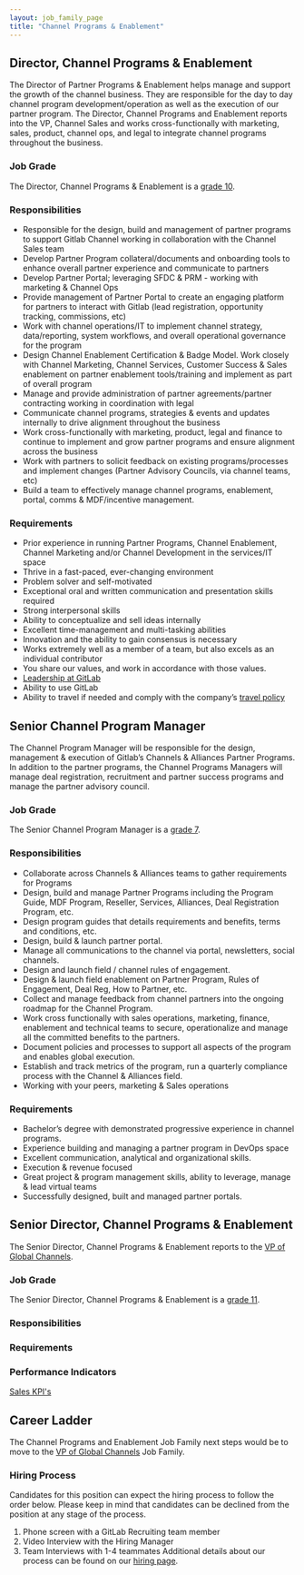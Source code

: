 ```yaml
---
layout: job_family_page
title: "Channel Programs & Enablement"
---
```


## Director, Channel Programs & Enablement
The Director of Partner Programs & Enablement helps manage and support the growth of the channel business. They are responsible for the day to day channel program development/operation as well as the execution of our partner program. The Director, Channel Programs and Enablement reports into the VP, Channel Sales and works cross-functionally with marketing, sales, product, channel ops, and legal to integrate channel programs throughout the business.

### Job Grade

The Director, Channel Programs & Enablement is a [grade 10](/handbook/total-rewards/compensation/compensation-calculator/#gitlab-job-grades).

### Responsibilities

* Responsible for the design, build and management of partner programs to support Gitlab Channel working in collaboration with the Channel Sales team
* Develop Partner Program collateral/documents and onboarding tools to enhance overall partner experience and communicate to partners
* Develop Partner Portal; leveraging SFDC & PRM - working with marketing & Channel Ops
* Provide management of Partner Portal to create an engaging platform for partners to interact with Gitlab (lead registration, opportunity tracking, commissions, etc)
* Work with channel operations/IT to implement channel strategy, data/reporting, system workflows, and overall operational governance for the program
* Design Channel Enablement Certification & Badge Model.  Work closely with Channel Marketing, Channel Services, Customer Success & Sales enablement on partner enablement tools/training and implement as part of overall program
* Manage and provide administration of partner agreements/partner contracting working in coordination with legal
* Communicate channel programs, strategies & events and updates internally to drive alignment throughout the business
* Work cross-functionally with marketing, product, legal and finance to continue to implement and grow partner programs and ensure alignment across the business
* Work with partners to solicit feedback on existing programs/processes and implement changes (Partner Advisory Councils, via channel teams, etc)
* Build a team to effectively manage channel programs, enablement, portal, comms & MDF/incentive management.  

### Requirements

* Prior experience in running Partner Programs, Channel Enablement, Channel Marketing and/or Channel Development in the services/IT space
* Thrive in a fast-paced, ever-changing environment
* Problem solver and self-motivated
* Exceptional oral and written communication and presentation skills required
* Strong interpersonal skills
* Ability to conceptualize and sell ideas internally
* Excellent time-management and multi-tasking abilities
* Innovation and the ability to gain consensus is necessary
* Works extremely well as a member of a team, but also excels as an individual contributor
* You share our values, and work in accordance with those values.
* [Leadership at GitLab](https://about.gitlab.com/company/team/structure/#director-group)
* Ability to use GitLab
* Ability to travel if needed and comply with the company’s [travel policy](https://about.gitlab.com/handbook/travel/)

## Senior Channel Program Manager

The Channel Program Manager will be responsible for the design, management & execution of Gitlab’s Channels & Alliances Partner Programs.  In addition to the partner programs, the Channel Programs Managers will manage deal registration, recruitment and partner success programs and manage the partner advisory council.  

### Job Grade

The Senior Channel Program Manager is a [grade 7](/handbook/total-rewards/compensation/compensation-calculator/#gitlab-job-grades).

### Responsibilities
* Collaborate across Channels & Alliances teams to gather requirements for Programs
* Design, build and manage Partner Programs including the Program Guide, MDF Program, Reseller, Services, Alliances, Deal Registration Program, etc.
* Design program guides that details requirements and benefits, terms and conditions, etc.
* Design, build & launch partner portal.
* Manage all communications to the channel via portal, newsletters, social channels.  
* Design and launch field / channel rules of engagement.
* Design & launch field enablement on Partner Program, Rules of Engagement, Deal Reg, How to Partner, etc.
* Collect and manage feedback from channel partners into the ongoing roadmap for the Channel Program.
* Work cross functionally with sales operations, marketing, finance, enablement and technical teams to secure, operationalize and manage all the committed benefits to the partners.  
* Document policies and processes to support all aspects of the program and enables global execution.  
* Establish and track metrics of the program, run a quarterly compliance process with the Channel & Alliances field.  
* Working with your peers, marketing & Sales operations

### Requirements
* Bachelor’s degree with demonstrated progressive experience in channel programs.  
* Experience building and managing a partner program in DevOps space
* Excellent communication, analytical and organizational skills.
* Execution & revenue focused
* Great project & program management skills, ability to leverage, manage & lead virtual teams
* Successfully designed, built and managed partner portals.

## Senior Director, Channel Programs & Enablement

The Senior Director, Channel Programs & Enablement reports to the [VP of Global Channels](/job-families/sales/vp-of-global-channels/).

### Job Grade

The Senior Director, Channel Programs & Enablement is a [grade 11](/handbook/total-rewards/compensation/compensation-calculator/#gitlab-job-grades).

### Responsibilities

### Requirements

### Performance Indicators
[Sales KPI's](https://internal-handbook.gitlab.io/handbook/company/performance-indicators/sales/#kpi-summary)

## Career Ladder

The Channel Programs and Enablement Job Family next steps would be to move to the [VP of Global Channels](/job-families/sales/vp-of-global-channels/) Job Family.

### Hiring Process
Candidates for this position can expect the hiring process to follow the order below. Please keep in mind that candidates can be declined from the position at any stage of the process.
1. Phone screen with a GitLab Recruiting team member
2. Video Interview with the Hiring Manager
3. Team Interviews with 1-4 teammates
Additional details about our process can be found on our [hiring page](/handbook/hiring/).
